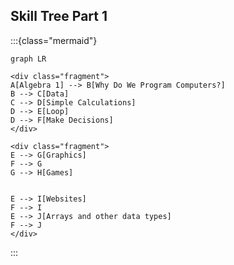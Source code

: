 ## Skill Tree Part 1

<!-- .slide: data-auto-animate -->
:::{class="mermaid"}
```{=html}
graph LR

<div class="fragment">
A[Algebra 1] --> B[Why Do We Program Computers?]
B --> C[Data]
C --> D[Simple Calculations]
D --> E[Loop]
D --> F[Make Decisions]
</div>

<div class="fragment">
E --> G[Graphics]
F --> G
G --> H[Games]


E --> I[Websites]
F --> I
E --> J[Arrays and other data types]
F --> J
</div>
```
:::